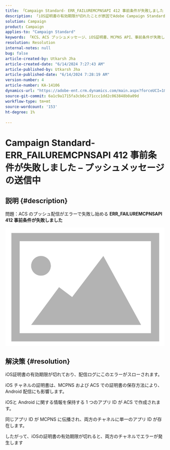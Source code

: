 ```yaml
---
title: 「Campaign Standard- ERR_FAILUREMCPNSAPI 412 事前条件が失敗しました – プッシュメッセージの送信中」
description: 「iOS証明書の有効期限が切れたことが原因でAdobe Campaign Standard（ACS）でプッシュ配信が失敗し、配信ログにエラーが記録される問題のトラブルシューティング方法を説明します」
solution: Campaign
product: Campaign
applies-to: "Campaign Standard"
keywords: 「KCS、ACS プッシュメッセージ、iOS証明書、MCPNS API、事前条件が失敗しました」
resolution: Resolution
internal-notes: null
bug: false
article-created-by: Utkarsh Jha
article-created-date: "6/14/2024 7:27:43 AM"
article-published-by: Utkarsh Jha
article-published-date: "6/14/2024 7:28:19 AM"
version-number: 4
article-number: KA-14106
dynamics-url: "https://adobe-ent.crm.dynamics.com/main.aspx?forceUCI=1&pagetype=entityrecord&etn=knowledgearticle&id=0925a893-1f2a-ef11-840a-000d3a5a67ba"
source-git-commit: 6a1c9a1715fa3cb6c371ccc1dd2c063848b0a09d
workflow-type: tm+mt
source-wordcount: '153'
ht-degree: 1%

---
```


# Campaign Standard- ERR_FAILUREMCPNSAPI 412 事前条件が失敗しました – プッシュメッセージの送信中

## 説明 {#description}


問題：ACS のプッシュ配信がエラーで失敗し始める <b>ERR_FAILUREMCPNSAPI 412 事前条件が失敗しました </b>

![](assets/___0a25a893-1f2a-ef11-840a-000d3a5a67ba___.png)




## 解決策 {#resolution}


iOS証明書の有効期限が切れており、配信ログにこのエラーがスローされます。

iOS チャネルの証明書は、MCPNS および ACS での証明書の保存方法により、Android 配信にも影響します。

iOSと Android に関する情報を保持する 1 つのアプリ ID が ACS で作成されます。

同じアプリ ID が MCPNS に伝播され、両方のチャネルに単一のアプリ ID が存在します。

したがって、iOSの証明書の有効期限が切れると、両方のチャネルでエラーが発生します
